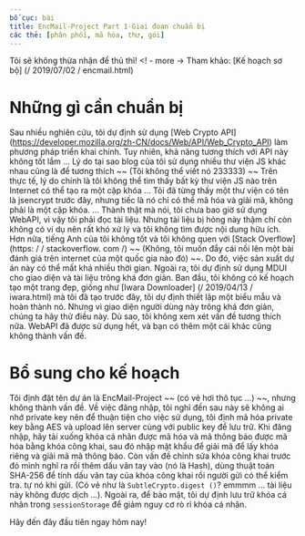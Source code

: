 ```yaml
---
bố cục: bài
title: EncMail-Project Part 1-Giai đoạn chuẩn bị
các thẻ: [phân phối, mã hóa, thư, gói]
---
```


Tôi sẽ không thừa nhận để thủ thỉ! <! - more ->
Tham khảo: [Kế hoạch sơ bộ] (/ 2019/07/02 / encmail.html)

# Những gì cần chuẩn bị
Sau nhiều nghiên cứu, tôi dự định sử dụng [Web Crypto API] (https://developer.mozilla.org/zh-CN/docs/Web/API/Web_Crypto_API) làm phương pháp triển khai chính.
Tuy nhiên, khả năng tương thích với API này không tốt lắm ... Lý do tại sao blog của tôi sử dụng nhiều thư viện JS khác nhau cũng là để tương thích ~~ (Tôi không thể viết nó 233333) ~~
Trên thực tế, lý do chính là tôi không thể tìm thấy bất kỳ thư viện JS nào trên Internet có thể tạo ra một cặp khóa ... Tôi đã từng thấy một thư viện có tên là jsencrypt trước đây, nhưng tiếc là nó chỉ có thể mã hóa và giải mã, không phải là một cặp khóa. ...
Thành thật mà nói, tôi chưa bao giờ sử dụng WebAPI, vì vậy tôi phải đọc tài liệu. Nhưng tài liệu bị hỏng này thậm chí còn không có ví dụ nên rất khó xử lý và tôi không tìm được nội dung hữu ích. Hơn nữa, tiếng Anh của tôi không tốt và tôi không quen với [Stack Overflow] (https: / / stackoverflow. com /) ~~ (Không, tôi muốn đẩy cái nồi lên một bài đánh giá trên internet của một quốc gia nào đó) ~~. Do đó, việc sản xuất dự án này có thể mất khá nhiều thời gian.
Ngoài ra, tôi dự định sử dụng MDUI cho giao diện và tài liệu trông khá đơn giản. Ban đầu, tôi không có kế hoạch tạo một trang đẹp, giống như [Iwara Downloader] (/ 2019/04/13 / iwara.html) mà tôi đã tạo trước đây, tôi dự định thiết lập một biểu mẫu và hoàn thành nó. Nhưng vì giao diện người dùng này trông khá đơn giản, chúng ta hãy thử điều này. Dù sao, tôi không xem xét vấn đề tương thích nữa. WebAPI đã được sử dụng hết, và bạn có thêm một cái khác cũng không thành vấn đề.

# Bổ sung cho kế hoạch
Tôi định đặt tên dự án là EncMail-Project ~~ (có vẻ hơi thô tục ...) ~~, nhưng không thành vấn đề.
Về việc đăng nhập, tôi nghĩ đến sau này sẽ không ai nhớ private key nên để thuận tiện cho việc sử dụng, tôi định mã hóa private key bằng AES và upload lên server cùng với public key để lưu trữ. Khi đăng nhập, hãy tải xuống khóa cá nhân được mã hóa và mã thông báo được mã hóa bằng khóa công khai, sau đó nhập mật khẩu để giải mã để lấy khóa riêng và giải mã mã thông báo.
Còn vấn đề chỉnh sửa khóa công khai trước đó mình nghĩ ra rồi thêm dấu vân tay vào (nó là Hash), dùng thuật toán SHA-256 để tính dấu vân tay của khóa công khai rồi người gửi có thể kiểm tra. tự nó khi gửi. (Có vẻ như là `SubtleCrypto.digest ()`? emmmm ... tài liệu này không được dịch ...).
Ngoài ra, để bảo mật, tôi dự định lưu trữ khóa cá nhân trong `sessionStorage` để giảm nguy cơ rò rỉ khóa cá nhân.

Hãy đến đây đầu tiên ngay hôm nay!
